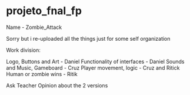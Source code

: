 # projeto_fnal_fp
Name - Zombie_Attack

Sorry but i re-uploaded all the things just for some self organization 

Work division:

Logo, Buttons and Art - Daniel
Functionality of interfaces - Daniel
Sounds and Music, Gameboard - Cruz
Player movement, logic - Cruz and Ritick 
Human or zombie wins - Ritik

Ask Teacher Opinion about the 2 versions
